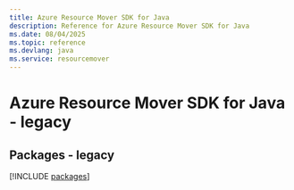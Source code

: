 ```yaml
---
title: Azure Resource Mover SDK for Java
description: Reference for Azure Resource Mover SDK for Java
ms.date: 08/04/2025
ms.topic: reference
ms.devlang: java
ms.service: resourcemover
---
```

# Azure Resource Mover SDK for Java - legacy
## Packages - legacy
[!INCLUDE [packages](resource-mover-index.md)]